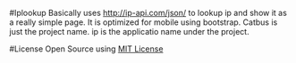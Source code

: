 #Iplookup
Basically uses http://ip-api.com/json/ to lookup ip and show it as a really simple page. It is optimized for mobile using bootstrap.
Catbus is just the project name. ip is the applicatio name under the project.

#License
Open Source using [MIT License](http://opensource.org/licenses/MIT)

